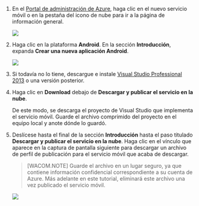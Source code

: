 1. En el [Portal de administración de Azure][Portal de administración de Azure], haga clic en el nuevo servicio móvil o en la pestaña del icono de nube para ir a la página de información general.

    ![][0]

2. Haga clic en la plataforma **Android**. En la sección **Introducción**, expanda **Crear una nueva aplicación Android**.

    ![][1]

3. Si todavía no lo tiene, descargue e instale [Visual Studio Professional 2013][Visual Studio Professional 2013] o una versión posterior.

4. Haga clic en **Download** debajo de **Descargar y publicar el servicio en la nube**.

	De este modo, se descarga el proyecto de Visual Studio que implementa el servicio móvil. Guarde el archivo comprimido del proyecto en el equipo local y anote dónde lo guardó.

5. Deslícese hasta el final de la sección **Introducción** hasta el paso titulado **Descargar y publicar el servicio en la nube**. Haga clic en el vínculo que aparece en la captura de pantalla siguiente para descargar un archivo de perfil de publicación para el servicio móvil que acaba de descargar.

    > [WACOM.NOTE] Guarde el archivo en un lugar seguro, ya que contiene información confidencial correspondiente a su cuenta de Azure. Más adelante en este tutorial, eliminará este archivo una vez publicado el servicio móvil.

    ![][2]



  [Portal de administración de Azure]: https://manage.windowsazure.com/
  [0]: ./media/mobile-services-dotnet-backend-android-get-started-data/mobile-portal-quickstart-android.png
  [1]: ./media/mobile-services-dotnet-backend-android-get-started-data/download-service-project.png
  [Visual Studio Professional 2013]: https://go.microsoft.com/fwLink/p/?LinkID=391934
  [2]: ./media/mobile-services-dotnet-backend-android-get-started-data/download-publish-profile.png
